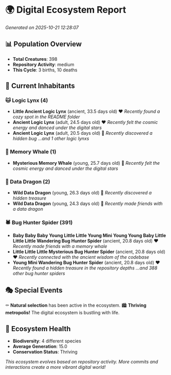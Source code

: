 # 🌍 Digital Ecosystem Report
*Generated on 2025-10-21 12:28:07*

## 📊 Population Overview
- **Total Creatures**: 398
- **Repository Activity**: medium
- **This Cycle**: 3 births, 10 deaths

## 👥 Current Inhabitants

### 🐱 Logic Lynx (4)
- **Little Ancient Logic Lynx** (ancient, 33.5 days old) ❤️
  *Recently found a cozy spot in the README folder*
- **Ancient Logic Lynx** (adult, 24.5 days old) ❤️
  *Recently felt the cosmic energy and danced under the digital stars*
- **Ancient Logic Lynx** (adult, 20.5 days old) 💛
  *Recently discovered a hidden bug*
  *...and 1 other logic lynxs*

### 🐋 Memory Whale (1)
- **Mysterious Memory Whale** (young, 25.7 days old) 💛
  *Recently felt the cosmic energy and danced under the digital stars*

### 🐉 Data Dragon (2)
- **Wild Data Dragon** (young, 26.3 days old) 💚
  *Recently discovered a hidden treasure*
- **Wild Data Dragon** (young, 24.3 days old) 💛
  *Recently made friends with a data dragon*

### 🕷️ Bug Hunter Spider (391)
- **Baby Baby Baby Young Little Little Young Mini Young Young Baby Little Little Little Wandering Bug Hunter Spider** (ancient, 20.8 days old) ❤️
  *Recently made friends with a memory whale*
- **Little Little Little Mysterious Bug Hunter Spider** (ancient, 20.8 days old) ❤️
  *Recently connected with the ancient wisdom of the codebase*
- **Young Mini Wandering Bug Hunter Spider** (ancient, 20.8 days old) ❤️
  *Recently found a hidden treasure in the repository depths*
  *...and 388 other bug hunter spiders*

## 🎭 Special Events

⚰️ **Natural selection** has been active in the ecosystem.
🏙️ **Thriving metropolis!** The digital ecosystem is bustling with life.

## 🔬 Ecosystem Health
- **Biodiversity**: 4 different species
- **Average Generation**: 15.0
- **Conservation Status**: Thriving

*This ecosystem evolves based on repository activity. More commits and interactions create a more vibrant digital world!*